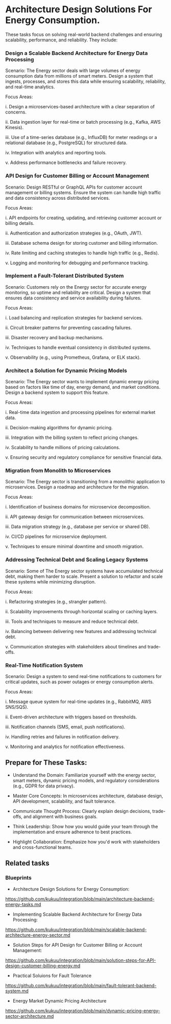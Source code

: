 # Architecture Design Solutions For Energy Consumption.

These tasks focus on solving real-world backend challenges and ensuring scalability, performance, and reliability. They include:

###  Design a Scalable Backend Architecture for Energy Data Processing
Scenario: The Energy sector deals with large volumes of energy consumption data from millions of smart meters. Design a system that ingests, processes, and stores this data while ensuring scalability, reliability, and real-time analytics.

Focus Areas:

i. Design a microservices-based architecture with a clear separation of concerns.

ii. Data ingestion layer for real-time or batch processing (e.g., Kafka, AWS Kinesis).

iii. Use of a time-series database (e.g., InfluxDB) for meter readings or a relational database (e.g., PostgreSQL) for structured data.

iv. Integration with analytics and reporting tools.

v. Address performance bottlenecks and failure recovery.

### API Design for Customer Billing or Account Management
Scenario: Design RESTful or GraphQL APIs for customer account management or billing systems. Ensure the system can handle high traffic and data consistency across distributed services.

Focus Areas:

i. API endpoints for creating, updating, and retrieving customer account or billing details.

ii. Authentication and authorization strategies (e.g., OAuth, JWT).

iii. Database schema design for storing customer and billing information.

iv. Rate limiting and caching strategies to handle high traffic (e.g., Redis).

v. Logging and monitoring for debugging and performance tracking.


### Implement a Fault-Tolerant Distributed System
Scenario: Customers rely on the Energy sector for accurate energy monitoring, so uptime and reliability are critical. Design a system that ensures data consistency and service availability during failures.

Focus Areas:

i. Load balancing and replication strategies for backend services.

ii. Circuit breaker patterns for preventing cascading failures.

iii. Disaster recovery and backup mechanisms.

iv. Techniques to handle eventual consistency in distributed systems.

v. Observability (e.g., using Prometheus, Grafana, or ELK stack).


### Architect a Solution for Dynamic Pricing Models
Scenario: The Energy sector wants to implement dynamic energy pricing based on factors like time of day, energy demand, and market conditions. Design a backend system to support this feature.

Focus Areas:

i. Real-time data ingestion and processing pipelines for external market data.

ii. Decision-making algorithms for dynamic pricing.

iii. Integration with the billing system to reflect pricing changes.

iv. Scalability to handle millions of pricing calculations.

v. Ensuring security and regulatory compliance for sensitive financial data.


### Migration from Monolith to Microservices
Scenario: The Energy sector is transitioning from a monolithic application to microservices. Design a roadmap and architecture for the migration.

Focus Areas:

i. Identification of business domains for microservice decomposition.

ii. API gateway design for communication between microservices.

iii. Data migration strategy (e.g., database per service or shared DB).

iv. CI/CD pipelines for microservice deployment.

v. Techniques to ensure minimal downtime and smooth migration.


### Addressing Technical Debt and Scaling Legacy Systems
Scenario: Some of The Energy sector systems have accumulated technical debt, making them harder to scale. Present a solution to refactor and scale these systems while minimizing disruption.

Focus Areas:

i. Refactoring strategies (e.g., strangler pattern).

ii. Scalability improvements through horizontal scaling or caching layers.

iii. Tools and techniques to measure and reduce technical debt.

iv. Balancing between delivering new features and addressing technical debt.

v. Communication strategies with stakeholders about timelines and trade-offs.


### Real-Time Notification System
Scenario: Design a system to send real-time notifications to customers for critical updates, such as power outages or energy consumption alerts.

Focus Areas:

i. Message queue system for real-time updates (e.g., RabbitMQ, AWS SNS/SQS).

ii. Event-driven architecture with triggers based on thresholds.

iii. Notification channels (SMS, email, push notifications).

iv. Handling retries and failures in notification delivery.

v. Monitoring and analytics for notification effectiveness.


## Prepare for These Tasks:

- Understand the Domain: Familiarize yourself with the energy sector, smart meters, dynamic pricing models, and regulatory considerations (e.g., GDPR for data privacy).

- Master Core Concepts: In microservices architecture, database design, API development, scalability, and fault tolerance.
  
- Communicate Thought Process: Clearly explain design decisions, trade-offs, and alignment with business goals.
  
- Think Leadership: Show how you would guide your team through the implementation and ensure adherence to best practices.

- Highlight Collaboration: Emphasize how you'd work with stakeholders and cross-functional teams.


## Related tasks 

### Blueprints

- Architecture Design Solutions for Energy Consumption:

https://github.com/kukuu/integration/blob/main/architecture-backend-energy-tasks.md

- Implementing Scalable Backend Architecture for Energy Data Processing:

 https://github.com/kukuu/integration/blob/main/scalable-backend-architecture-energy-sector.md

- Solution Steps for API Design for Customer Billing or Account Management:

 https://github.com/kukuu/integration/blob/main/solution-steps-for-API-design-customer-billing-energy.md

 - Practical Soluions for Fault Tolerance
 
 https://github.com/kukuu/integration/blob/main/fault-tolerant-backend-system.md

 - Energy Market Dynamic Pricing Architecture

https://github.com/kukuu/integration/blob/main/dynamic-pricing-energy-sector-architecture.md


